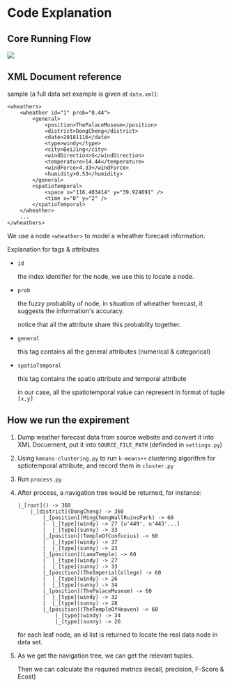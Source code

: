 # Code Explanation

## Core Running Flow

![](http://cdn.marklux.cn/20190408001320.png)

## XML Document reference

sample (a full data set example is given at `data.xml`):

```
<wheathers>
    <wheather id="1" prob="0.44">
        <general>
            <position>ThePalaceMuseum</position>
            <district>DongCheng</district>
            <date>20181116</date>
            <type>windy</type>
            <city>BeiJing</city>
            <windDirection>S</windDirection>
            <temperature>14.44</temperature>
            <windForce>4.33</windForce>
            <humidity>0.53</humidity>
        </general>
        <spatioTemporal>
            <space x="116.403414" y="39.924091" />
            <time x="0" y="2" />
        </spatioTemporal>
    </wheather>
    ...
</wheathers>
```

We use a node `<wheather>` to model a wheather forecast information.

Explanation for tags & attributes

- `id`

    the index identifier for the node, we use this to locate a node.

- `prob`

    the fuzzy probablity of node, in situation of wheather forecast, it suggests the information's accuracy.
    
    notice that all the attribute share this probablity together.

- `general`

    this tag contains all the general attributes (numerical & categorical)

- `spatioTemporal`

    this tag contains the spatio attribute and temporal attribute

    in our case, all the spatiotemporal value can represent in format of tuple `[x,y]`

## How we run the expirement

1. Dump weather forecast data from source website and convert it into XML Docuement, put it into `SOURCE_FILE_PATH` (definded in `settings.py`)

2. Using `kmeans-clustering.py` to run `k-means++` clustering algorithm for sptiotemporal attribute, and record them in `cluster.py`

3. Run `process.py`

4. After process, a navigation tree would be returned, for instance:

    ```
    |_[root]() -> 360
        |_[district](DongCheng) -> 360
            |_[position](MingChengWallRuinsPark) -> 60
            |  |_[type](windy) -> 27 [u'449', u'443'...]
            |  |_[type](sunny) -> 33
            |_[position](TempleOfConfucius) -> 60
            |  |_[type](windy) -> 37
            |  |_[type](sunny) -> 23
            |_[position](LamaTemple) -> 60
            |  |_[type](windy) -> 27
            |  |_[type](sunny) -> 33
            |_[position](TheImperialCollege) -> 60
            |  |_[type](windy) -> 26
            |  |_[type](sunny) -> 34
            |_[position](ThePalaceMuseum) -> 60
            |  |_[type](windy) -> 32
            |  |_[type](sunny) -> 28
            |_[position](TheTempleOfHeaven) -> 60
                |_[type](windy) -> 34
                |_[type](sunny) -> 26
    ```

    for each leaf node, an id list is returned to locate the real data node in data set.

4.  As we get the navigation tree, we can get the relevant tuples.

    Then we can calculate the required metrics (recall, precision, F-Score & Ecost)